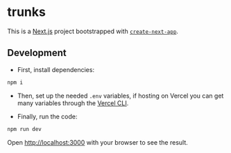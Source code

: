 # trunks

This is a [Next.js](https://nextjs.org) project bootstrapped with [`create-next-app`](https://nextjs.org/docs/app/api-reference/cli/create-next-app).

## Development

- First, install dependencies:

```bash
npm i
```

- Then, set up the needed `.env` variables, if hosting on Vercel you can get
  many variables through the [Vercel CLI](https://vercel.com/docs/cli/env).

- Finally, run the code:

```bash
npm run dev
```

Open [http://localhost:3000](http://localhost:3000) with your browser to see
the result.
